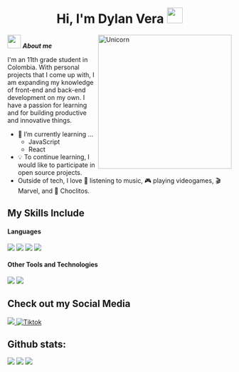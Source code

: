 <h1 align="center"><b>Hi, I'm Dylan Vera </b><img src="https://media.giphy.com/media/hvRJCLFzcasrR4ia7z/giphy.gif" width="35"></h1>
<!--  -->
<img align="right" width=300px alt="Unicorn" src="https://media.giphy.com/media/TEnXkcsHrP4YedChhA/giphy.gif" />

<img src="https://media.giphy.com/media/ObNTw8Uzwy6KQ/giphy.gif" width="30px">&nbsp;***About me***

I'm an 11th grade student in Colombia. With personal projects that I come up with, I am expanding my knowledge of front-end and back-end development on my own. I have a passion for learning and for building productive and innovative things.
- 🌱 I’m currently learning ...
  - JavaScript
  - React
- 💡 To continue learning, I would like to participate in open source projects.
- Outside of tech, I love 🎵 listening to music, 🎮 playing videogames, 🎬 Marvel, and 🍟 Choclitos.

## My Skills Include

<h4> Languages </h4>
<span> 
  <img src="https://img.shields.io/badge/HTML5-E34F26?style=for-the-badge&logo=html5&logoColor=white">
  <img src="https://img.shields.io/badge/CSS3-1572B6?style=for-the-badge&logo=css3&logoColor=white">
  <img src="https://img.shields.io/badge/JavaScript-F7DF1E?style=for-the-badge&logo=javascript&logoColor=black">
  <img src="https://img.shields.io/badge/c++-%2300599C.svg?style=for-the-badge&logo=c%2B%2B&logoColor=white">
 


</span>


<h4> Other Tools and Technologies </h4>
<span>
  <img src="https://img.shields.io/badge/Git-F05032?style=for-the-badge&logo=git&logoColor=white">
  <img src="https://img.shields.io/badge/firebase-a08021?style=for-the-badge&logo=firebase&logoColor=ffcd34">
</span>

## Check out my Social Media

<a href= "https://www.instagram.com/soupchilled/">
    <img src="https://img.shields.io/badge/Instagram-%23E4405F.svg?style=for-the-badge&logo=Instagram&logoColor=white">
</a>
<a href="https://www.tiktok.com/@soupchilled" >
  <img src="https://img.shields.io/badge/TikTok-%23000000.svg?style=for-the-badge&logo=TikTok&logoColor=white" alt="Tiktok">
</a>

<h2>Github stats:</h2>

[![](https://github-readme-stats.vercel.app/api/top-langs?username=soupchilled&show_icons=true&theme=dark&locale=en&layout=compact)](https://github.com/soupchilled)
[![](https://github-readme-stats.vercel.app/api?username=soupchilled&show_icons=true&theme=tokyonight&hide_border=true&locale=en)](https://github.com/soupchilled)
[![](https://github-readme-streak-stats.herokuapp.com/?user=soupchilled&theme=material-palenight)](https://github.com/soupchilled)
</div>
